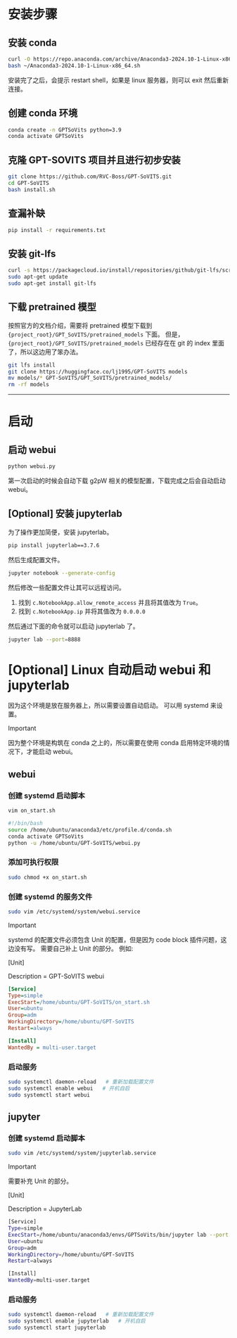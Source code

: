 # 安装步骤

## 安装 conda

```bash
curl -O https://repo.anaconda.com/archive/Anaconda3-2024.10-1-Linux-x86_64.sh
bash ~/Anaconda3-2024.10-1-Linux-x86_64.sh
```

安装完了之后，会提示 restart shell，如果是 linux 服务器，则可以 exit 然后重新连接。

## 创建 conda 环境

```bash
conda create -n GPTSoVits python=3.9
conda activate GPTSoVits
```

## 克隆 GPT-SOVITS 项目并且进行初步安装

```bash
git clone https://github.com/RVC-Boss/GPT-SoVITS.git
cd GPT-SoVITS
bash install.sh
```

## 查漏补缺

```bash
pip install -r requirements.txt
```

## 安装 git-lfs

```bash
curl -s https://packagecloud.io/install/repositories/github/git-lfs/script.deb.sh | sudo bash
sudo apt-get update
sudo apt-get install git-lfs
```

## 下载 pretrained 模型

按照官方的文档介绍，需要将 pretrained 模型下载到 `{project_root}/GPT_SoVITS/pretrained_models` 下面。
但是，`{project_root}/GPT_SoVITS/pretrained_models` 已经存在在 git 的 index 里面了，所以这边用了笨办法。

```bash
git lfs install
git clone https://huggingface.co/lj1995/GPT-SoVITS models
mv models/* GPT-SoVITS/GPT_SoVITS/pretrained_models/
rm -rf models
```

---

# 启动

## 启动 webui

```bash
python webui.py
```

第一次启动的时候会自动下载 g2pW 相关的模型配置，下载完成之后会自动启动 webui。

## [Optional] 安装 jupyterlab

为了操作更加简便，安装 jupyterlab。

```bash
pip install jupyterlab==3.7.6
```

然后生成配置文件。

```bash
jupyter notebook --generate-config
```

然后修改一些配置文件让其可以远程访问。

1. 找到 `c.NotebookApp.allow_remote_access` 并且将其值改为 `True`。
2. 找到 `c.NotebookApp.ip` 并将其值改为 `0.0.0.0`

然后通过下面的命令就可以启动 jupyterlab 了。

```bash
jupyter lab --port=8888
```

# [Optional] Linux 自动启动 webui 和 jupyterlab

因为这个环境是放在服务器上，所以需要设置自动启动。
可以用 systemd 来设置。

> [!IMPORTANT]
> 因为整个环境是构筑在 conda 之上的，所以需要在使用 conda 启用特定环境的情况下，才能启动 webui。

## webui

### 创建 systemd 启动脚本

```bash
vim on_start.sh

#!/bin/bash
source /home/ubuntu/anaconda3/etc/profile.d/conda.sh
conda activate GPTSoVits
python -u /home/ubuntu/GPT-SoVITS/webui.py
```

### 添加可执行权限

```bash
sudo chmod +x on_start.sh
```

### 创建 systemd 的服务文件

```bash
sudo vim /etc/systemd/system/webui.service
```

> [!IMPORTANT]
> systemd 的配置文件必须包含 Unit 的配置，但是因为 code block 插件问题，这边没有写。
> 需要自己补上 Unit 的部分。
> 例如:
>
> [Unit]
>
> Description = GPT-SoVITS webui

```ini
[Service]
Type=simple
ExecStart=/home/ubuntu/GPT-SoVITS/on_start.sh
User=ubuntu
Group=adm
WorkingDirectory=/home/ubuntu/GPT-SoVITS
Restart=always

[Install]
WantedBy = multi-user.target
```

### 启动服务

```bash
sudo systemctl daemon-reload   # 重新加载配置文件
sudo systemctl enable webui   # 开机自启
sudo systemctl start webui
```

## jupyter

### 创建 systemd 启动脚本

```bash
sudo vim /etc/systemd/system/jupyterlab.service
```

> [!IMPORTANT]
> 需要补充 Unit 的部分。
>
> [Unit]
>
> Description = JupyterLab

```bash
[Service]
Type=simple
ExecStart=/home/ubuntu/anaconda3/envs/GPTSoVits/bin/jupyter lab --port 8888
User=ubuntu
Group=adm
WorkingDirectory=/home/ubuntu/GPT-SoVITS
Restart=always

[Install]
WantedBy=multi-user.target
```

### 启动服务

```bash
sudo systemctl daemon-reload   # 重新加载配置文件
sudo systemctl enable jupyterlab   # 开机自启
sudo systemctl start jupyterlab
```
